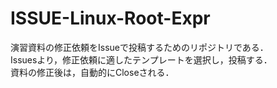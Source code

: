 # ISSUE-Linux-Root-Expr
演習資料の修正依頼をIssueで投稿するためのリポジトリである．  
Issuesより，修正依頼に適したテンプレートを選択し，投稿する．  
資料の修正後は，自動的にCloseされる．  
